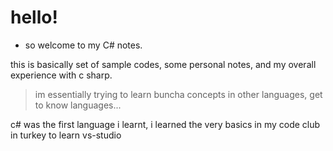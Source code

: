 
# hello!

  - so welcome to my C# notes.

this is basically set of sample codes, some personal notes, and my overall experience with c sharp.


> im essentially trying to learn buncha concepts in other languages, get to know languages...


c# was the first language i learnt, i learned the very basics in my code club in turkey to learn vs-studio

